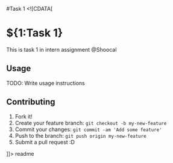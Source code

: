 #Task 1
<snippet>
  <content><![CDATA[
# ${1:Task 1}

This is task 1 in intern assignment @Shoocal

## Usage

TODO: Write usage instructions

## Contributing

1. Fork it!
2. Create your feature branch: `git checkout -b my-new-feature`
3. Commit your changes: `git commit -am 'Add some feature'`
4. Push to the branch: `git push origin my-new-feature`
5. Submit a pull request :D


]]></content>
  <tabTrigger>readme</tabTrigger>
</snippet>
